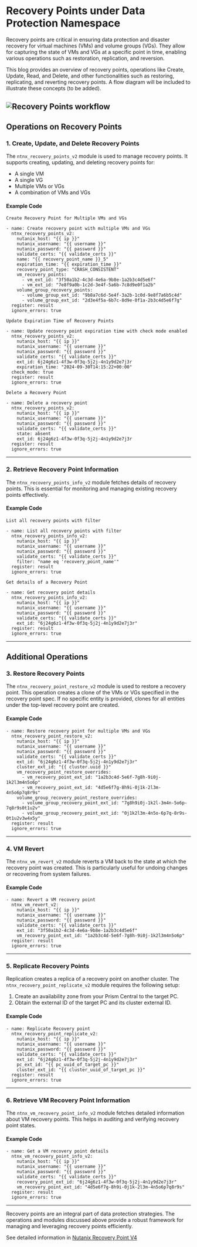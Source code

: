 # Recovery Points under Data Protection Namespace

Recovery points are critical in ensuring data protection and disaster recovery for virtual machines (VMs) and volume groups (VGs). They allow for capturing the state of VMs and VGs at a specific point in time, enabling various operations such as restoration, replication, and reversion.

This blog provides an overview of recovery points, operations like Create, Update, Read, and Delete, and other functionalities such as restoring, replicating, and reverting recovery points. A flow diagram will be included to illustrate these concepts (to be added).

![Recovery Points workflow](Recovery_Points.png)
---

## Operations on Recovery Points

### 1. Create, Update, and Delete Recovery Points
The `ntnx_recovery_points_v2` module is used to manage recovery points. It supports creating, updating, and deleting recovery points for:
- A single VM
- A single VG
- Multiple VMs or VGs
- A combination of VMs and VGs

#### Example Code
`Create Recovery Point for Multiple VMs and VGs`
```
- name: Create recovery point with multiple VMs and VGs
  ntnx_recovery_points_v2:
    nutanix_host: "{{ ip }}"
    nutanix_username: "{{ username }}"
    nutanix_password: "{{ password }}"
    validate_certs: "{{ validate_certs }}"
    name: "{{ recovery_point_name }}_5"
    expiration_time: "{{ expiration_time }}"
    recovery_point_type: "CRASH_CONSISTENT"
    vm_recovery_points:
      - vm_ext_id: "3f50a1b2-4c3d-4e6a-9b8e-1a2b3c4d5e6f"
      - vm_ext_id: "7e8f9a0b-1c2d-3e4f-5a6b-7c8d9e0f1a2b"
    volume_group_recovery_points:
      - volume_group_ext_id: "9b8a7c6d-5e4f-3a2b-1c0d-9e8f7a6b5c4d"
      - volume_group_ext_id: "2d3e4f5a-6b7c-8d9e-0f1a-2b3c4d5e6f7g"
  register: result
  ignore_errors: true
```
`Update Expiration Time of Recovery Points`
```
- name: Update recovery point expiration time with check mode enabled
  ntnx_recovery_points_v2:
    nutanix_host: "{{ ip }}"
    nutanix_username: "{{ username }}"
    nutanix_password: "{{ password }}"
    validate_certs: "{{ validate_certs }}"
    ext_id: 6j24g6z1-4f3w-0f3q-5j2j-4n1y9d2e7j3r
    expiration_time: "2024-09-30T14:15:22+00:00"
  check_mode: true
  register: result
  ignore_errors: true
```
`Delete a Recovery Point`
```
- name: Delete a recovery point
  ntnx_recovery_points_v2:
    nutanix_host: "{{ ip }}"
    nutanix_username: "{{ username }}"
    nutanix_password: "{{ password }}"
    validate_certs: "{{ validate_certs }}"
    state: absent
    ext_id: 6j24g6z1-4f3w-0f3q-5j2j-4n1y9d2e7j3r
  register: result
  ignore_errors: true
```
---

### 2. Retrieve Recovery Point Information
The `ntnx_recovery_points_info_v2` module fetches details of recovery points. This is essential for monitoring and managing existing recovery points effectively.

#### Example Code
`List all recovery points with filter`
```
- name: List all recovery points with filter
  ntnx_recovery_points_info_v2:
    nutanix_host: "{{ ip }}"
    nutanix_username: "{{ username }}"
    nutanix_password: "{{ password }}"
    validate_certs: "{{ validate_certs }}"
    filter: "name eq 'recovery_point_name'"
  register: result
  ignore_errors: true
```
`Get details of a Recovery Point`
```
- name: Get recovery point details
  ntnx_recovery_points_info_v2:
    nutanix_host: "{{ ip }}"
    nutanix_username: "{{ username }}"
    nutanix_password: "{{ password }}"
    validate_certs: "{{ validate_certs }}"
    ext_id: "6j24g6z1-4f3w-0f3q-5j2j-4n1y9d2e7j3r"
  register: result
  ignore_errors: true
```
---

## Additional Operations

### 3. Restore Recovery Points
The `ntnx_recovery_point_restore_v2` module is used to restore a recovery point. This operation creates a clone of the VMs or VGs specified in the recovery point spec. If no specific entity is provided, clones for all entities under the top-level recovery point are created.

#### Example Code
```
- name: Restore recovery point for multiple VMs and VGs
  ntnx_recovery_point_restore_v2:
    nutanix_host: "{{ ip }}"
    nutanix_username: "{{ username }}"
    nutanix_password: "{{ password }}"
    validate_certs: "{{ validate_certs }}"
    ext_id: "6j24g6z1-4f3w-0f3q-5j2j-4n1y9d2e7j3r"
    cluster_ext_id: "{{ cluster.uuid }}"
    vm_recovery_point_restore_overrides:
      - vm_recovery_point_ext_id: "1a2b3c4d-5e6f-7g8h-9i0j-1k2l3m4n5o6p"
      - vm_recovery_point_ext_id: "4d5e6f7g-8h9i-0j1k-2l3m-4n5o6p7q8r9s"
    volume_group_recovery_point_restore_overrides:
      - volume_group_recovery_point_ext_id: "7g8h9i0j-1k2l-3m4n-5o6p-7q8r9s0t1u2v"
      - volume_group_recovery_point_ext_id: "0j1k2l3m-4n5o-6p7q-8r9s-0t1u2v3w4x5y"
  register: result
  ignore_errors: true
```
---

### 4. VM Revert
The `ntnx_vm_revert_v2` module reverts a VM back to the state at which the recovery point was created. This is particularly useful for undoing changes or recovering from system failures.

#### Example Code
```
- name: Revert a VM recovery point
  ntnx_vm_revert_v2:
    nutanix_host: "{{ ip }}"
    nutanix_username: "{{ username }}"
    nutanix_password: "{{ password }}"
    validate_certs: "{{ validate_certs }}"
    ext_id: "3f50a1b2-4c3d-4e6a-9b8e-1a2b3c4d5e6f"
    vm_recovery_point_ext_id: "1a2b3c4d-5e6f-7g8h-9i0j-1k2l3m4n5o6p"
  register: result
  ignore_errors: true
```

---

### 5. Replicate Recovery Points
Replication creates a replica of a recovery point on another cluster. The `ntnx_recovery_point_replicate_v2` module requires the following setup:
1. Create an availability zone from your Prism Central to the target PC.
2. Obtain the external ID of the target PC and its cluster external ID.

#### Example Code
```
- name: Replicate Recovery point
  ntnx_recovery_point_replicate_v2:
    nutanix_host: "{{ ip }}"
    nutanix_username: "{{ username }}"
    nutanix_password: "{{ password }}"
    validate_certs: "{{ validate_certs }}"
    ext_id: "6j24g6z1-4f3w-0f3q-5j2j-4n1y9d2e7j3r"
    pc_ext_id: "{{ pc_uuid_of_target_pc }}"
    cluster_ext_id: "{{ cluster_uuid_of_target_pc }}"
  register: result
  ignore_errors: true
```

---

### 6. Retrieve VM Recovery Point Information
The `ntnx_vm_recovery_point_info_v2` module fetches detailed information about VM recovery points. This helps in auditing and verifying recovery point states.

#### Example Code
```
- name: Get a VM recovery point details
  ntnx_vm_recovery_point_info_v2:
    nutanix_host: "{{ ip }}"
    nutanix_username: "{{ username }}"
    nutanix_password: "{{ password }}"
    validate_certs: "{{ validate_certs }}"
    recovery_point_ext_id: "6j24g6z1-4f3w-0f3q-5j2j-4n1y9d2e7j3r"
    vm_recovery_point_ext_id: "4d5e6f7g-8h9i-0j1k-2l3m-4n5o6p7q8r9s"
  register: result
  ignore_errors: true
```

---

Recovery points are an integral part of data protection strategies. The operations and modules discussed above provide a robust framework for managing and leveraging recovery points efficiently.

See detailed information in [ Nutanix Recovery Point V4 ](https://developers.nutanix.com/api-reference?namespace=dataprotection&version=v4.0)
